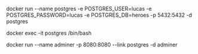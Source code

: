 docker run --name postgres -e POSTGRES_USER=lucas -e POSTGRES_PASSWORD=lucas -e POSTGRES_DB=heroes -p 5432:5432 -d postgres

docker exec -it postgres /bin/bash

docker run --name adminer -p 8080:8080 --link postgres -d adminer


